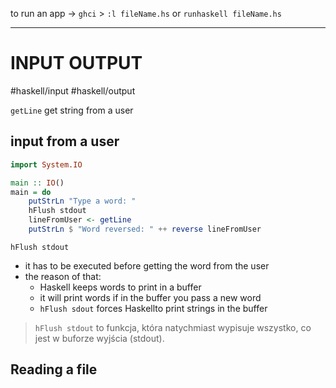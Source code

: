 to run an app ->
`ghci` > `:l fileName.hs`
or
`runhaskell fileName.hs`

---
# INPUT OUTPUT
#haskell/input
#haskell/output

`getLine` get string from a user

## input from a user
```haskell
import System.IO

main :: IO()
main = do
    putStrLn "Type a word: "
    hFlush stdout
    lineFromUser <- getLine
    putStrLn $ "Word reversed: " ++ reverse lineFromUser
```

`hFlush stdout` 
- it has to be executed  before getting the word from the user
- the reason of that:
	- Haskell keeps words to print in a buffer
	- it will print words if in the buffer you pass a new word
	- `hFlush sdout` forces Haskellto print strings in the buffer
> `hFlush stdout` to funkcja, która natychmiast wypisuje wszystko, co jest w buforze wyjścia (stdout).


## Reading a file




























